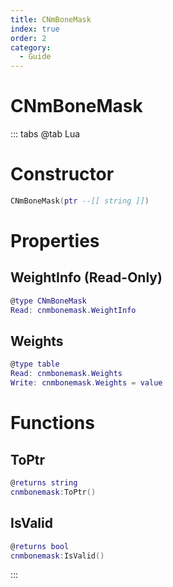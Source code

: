 ```yaml
---
title: CNmBoneMask
index: true
order: 2
category:
  - Guide
---
```


# CNmBoneMask

::: tabs
@tab Lua
# Constructor
```lua
CNmBoneMask(ptr --[[ string ]])
```
# Properties
## WeightInfo (Read-Only)
```lua
@type CNmBoneMask
Read: cnmbonemask.WeightInfo
```
## Weights 
```lua
@type table
Read: cnmbonemask.Weights
Write: cnmbonemask.Weights = value
```
# Functions
## ToPtr
```lua
@returns string
cnmbonemask:ToPtr()
```
## IsValid
```lua
@returns bool
cnmbonemask:IsValid()
```

:::